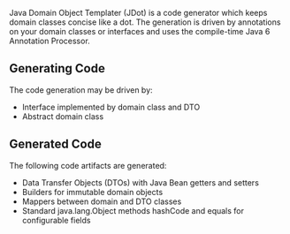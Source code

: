 Java Domain Object Templater (JDot) is a code generator which keeps domain classes concise like a dot. The generation is driven by annotations on your domain classes or interfaces and uses the compile-time Java 6 Annotation Processor.

## Generating Code ##
The code generation may be driven by:
  * Interface implemented by domain class and DTO
  * Abstract domain class

## Generated Code ##
The following code artifacts are generated:
  * Data Transfer Objects (DTOs) with Java Bean getters and setters
  * Builders for immutable domain objects
  * Mappers between domain and DTO classes
  * Standard java.lang.Object methods hashCode and equals for configurable fields
